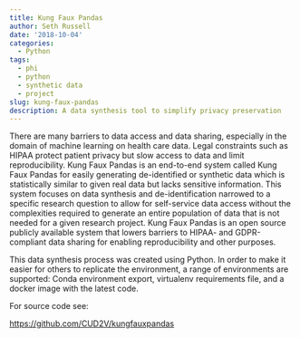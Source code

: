 ```yaml
---
title: Kung Faux Pandas
author: Seth Russell
date: '2018-10-04'
categories:
  - Python
tags:
  - phi
  - python
  - synthetic data
  - project
slug: kung-faux-pandas
description: A data synthesis tool to simplify privacy preservation
---
```


There are many barriers to data access and data sharing, especially in the domain of machine learning on health care data. Legal constraints such as HIPAA protect patient privacy but slow access to data and limit reproducibility. Kung Faux Pandas is an end-to-end system called Kung Faux Pandas for easily generating de-identified or synthetic data which is statistically similar to given real data but lacks sensitive information. This system focuses on data synthesis and de-identification narrowed to a specific research question to allow for self-service data access without the complexities required to generate an entire population of data that is not needed for a given research project. Kung Faux Pandas is an open source publicly available system that lowers barriers to HIPAA- and GDPR-compliant data sharing for enabling reproducibility and other purposes.

This data synthesis process was created using Python. In order to make it easier for others to replicate the environment, a range of environments are supported: Conda environment export, virtualenv requirements file, and a docker image with the latest code.

For source code see:

https://github.com/CUD2V/kungfauxpandas

